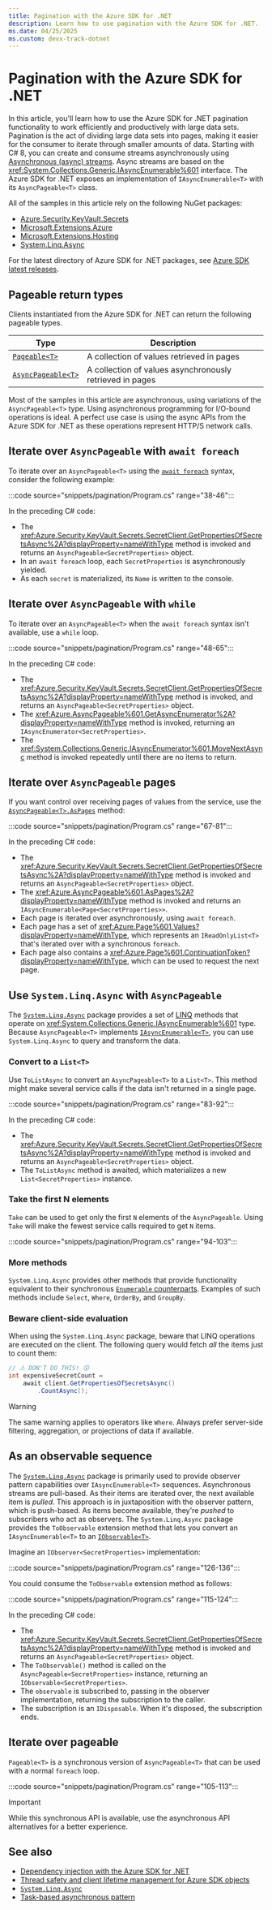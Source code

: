 ```yaml
---
title: Pagination with the Azure SDK for .NET
description: Learn how to use pagination with the Azure SDK for .NET.
ms.date: 04/25/2025
ms.custom: devx-track-dotnet
---
```


# Pagination with the Azure SDK for .NET

In this article, you'll learn how to use the Azure SDK for .NET pagination functionality to work efficiently and productively with large data sets. Pagination is the act of dividing large data sets into pages, making it easier for the consumer to iterate through smaller amounts of data. Starting with C# 8, you can create and consume streams asynchronously using [Asynchronous (async) streams](../../csharp/language-reference/statements/iteration-statements.md#await-foreach). Async streams are based on the <xref:System.Collections.Generic.IAsyncEnumerable%601> interface. The Azure SDK for .NET exposes an implementation of `IAsyncEnumerable<T>` with its `AsyncPageable<T>` class.

All of the samples in this article rely on the following NuGet packages:

- [Azure.Security.KeyVault.Secrets][azure-key-vault]
- [Microsoft.Extensions.Azure][ms-ext-azure]
- [Microsoft.Extensions.Hosting][ms-ext-hosting]
- [System.Linq.Async][system-linq-async]

[azure-key-vault]: https://www.nuget.org/packages/Azure.Security.KeyVault.Secrets
[ms-ext-azure]: https://www.nuget.org/packages/Microsoft.Extensions.Azure
[ms-ext-hosting]: https://www.nuget.org/packages/Microsoft.Extensions.Hosting
[system-linq-async]: https://www.nuget.org/packages/System.Linq.Async

For the latest directory of Azure SDK for .NET packages, see [Azure SDK latest releases](packages.md#all-libraries).

## Pageable return types

Clients instantiated from the Azure SDK for .NET can return the following pageable types.

| Type | Description |
|--|--|
| [`Pageable<T>`](xref:Azure.Pageable%601) | A collection of values retrieved in pages |
| [`AsyncPageable<T>`](xref:Azure.AsyncPageable%601) | A collection of values asynchronously retrieved in pages |

Most of the samples in this article are asynchronous, using variations of the `AsyncPageable<T>` type. Using asynchronous programming for I/O-bound operations is ideal. A perfect use case is using the async APIs from the Azure SDK for .NET as these operations represent HTTP/S network calls.

## Iterate over `AsyncPageable` with `await foreach`

To iterate over an `AsyncPageable<T>` using the [`await foreach`](/dotnet/csharp/language-reference/proposals/csharp-8.0/async-streams#foreach) syntax, consider the following example:

:::code source="snippets/pagination/Program.cs" range="38-46":::

In the preceding C# code:

- The <xref:Azure.Security.KeyVault.Secrets.SecretClient.GetPropertiesOfSecretsAsync%2A?displayProperty=nameWithType> method is invoked and returns an `AsyncPageable<SecretProperties>` object.
- In an `await foreach` loop, each `SecretProperties` is asynchronously yielded.
- As each `secret` is materialized, its `Name` is written to the console.

## Iterate over `AsyncPageable` with `while`

To iterate over an `AsyncPageable<T>` when the `await foreach` syntax isn't available, use a `while` loop.

:::code source="snippets/pagination/Program.cs" range="48-65":::

In the preceding C# code:

- The <xref:Azure.Security.KeyVault.Secrets.SecretClient.GetPropertiesOfSecretsAsync%2A?displayProperty=nameWithType> method is invoked, and returns an `AsyncPageable<SecretProperties>` object.
- The <xref:Azure.AsyncPageable%601.GetAsyncEnumerator%2A?displayProperty=nameWithType> method is invoked, returning an `IAsyncEnumerator<SecretProperties>`.
- The <xref:System.Collections.Generic.IAsyncEnumerator%601.MoveNextAsync> method is invoked repeatedly until there are no items to return.

## Iterate over `AsyncPageable` pages

If you want control over receiving pages of values from the service, use the [`AsyncPageable<T>.AsPages`](xref:Azure.AsyncPageable%601.AsPages%2A) method:

:::code source="snippets/pagination/Program.cs" range="67-81":::

In the preceding C# code:

- The <xref:Azure.Security.KeyVault.Secrets.SecretClient.GetPropertiesOfSecretsAsync%2A?displayProperty=nameWithType> method is invoked and returns an `AsyncPageable<SecretProperties>` object.
- The <xref:Azure.AsyncPageable%601.AsPages%2A?displayProperty=nameWithType> method is invoked and returns an `IAsyncEnumerable<Page<SecretProperties>>`.
- Each page is iterated over asynchronously, using `await foreach`.
- Each page has a set of <xref:Azure.Page%601.Values?displayProperty=nameWithType>, which represents an `IReadOnlyList<T>` that's iterated over with a synchronous `foreach`.
- Each page also contains a <xref:Azure.Page%601.ContinuationToken?displayProperty=nameWithType>, which can be used to request the next page.

## Use `System.Linq.Async` with `AsyncPageable`

The [`System.Linq.Async`](https://www.nuget.org/packages/System.Linq.Async) package provides a set of [LINQ](../../standard/linq/index.md) methods that operate on <xref:System.Collections.Generic.IAsyncEnumerable%601> type. Because `AsyncPageable<T>` implements [`IAsyncEnumerable<T>`](xref:System.Collections.Generic.IAsyncEnumerable%601), you can use `System.Linq.Async` to query and transform the data.

### Convert to a `List<T>`

Use `ToListAsync` to convert an `AsyncPageable<T>` to a `List<T>`. This method might make several service calls if the data isn't returned in a single page.

:::code source="snippets/pagination/Program.cs" range="83-92":::

In the preceding C# code:

- The <xref:Azure.Security.KeyVault.Secrets.SecretClient.GetPropertiesOfSecretsAsync%2A?displayProperty=nameWithType> method is invoked and returns an `AsyncPageable<SecretProperties>` object.
- The `ToListAsync` method is awaited, which materializes a new `List<SecretProperties>` instance.

### Take the first N elements

`Take` can be used to get only the first `N` elements of the `AsyncPageable`. Using `Take` will make the fewest service calls required to get `N` items.

:::code source="snippets/pagination/Program.cs" range="94-103":::

### More methods

`System.Linq.Async` provides other methods that provide functionality equivalent to their synchronous [`Enumerable` counterparts](xref:System.Linq.Enumerable). Examples of such methods include `Select`, `Where`, `OrderBy`, and `GroupBy`.

### Beware client-side evaluation

When using the `System.Linq.Async` package, beware that LINQ operations are executed on the client. The following query would fetch *all* the items just to count them:

```csharp
// ⚠️ DON'T DO THIS! 😲
int expensiveSecretCount =
    await client.GetPropertiesOfSecretsAsync()
        .CountAsync();
```

> [!WARNING]
> The same warning applies to operators like `Where`. Always prefer server-side filtering, aggregation, or projections of data if available.

## As an observable sequence

The [`System.Linq.Async`](https://www.nuget.org/packages/System.Linq.Async) package is primarily used to provide observer pattern capabilities over `IAsyncEnumerable<T>` sequences. Asynchronous streams are pull-based. As their items are iterated over, the next available item is *pulled*. This approach is in juxtaposition with the observer pattern, which is push-based. As items become available, they're *pushed* to subscribers who act as observers. The `System.Linq.Async` package provides the `ToObservable` extension method that lets you convert an `IAsyncEnumerable<T>` to an [`IObservable<T>`](xref:System.IObservable%601).

Imagine an `IObserver<SecretProperties>` implementation:

:::code source="snippets/pagination/Program.cs" range="126-136":::

You could consume the `ToObservable` extension method as follows:

:::code source="snippets/pagination/Program.cs" range="115-124":::

In the preceding C# code:

- The <xref:Azure.Security.KeyVault.Secrets.SecretClient.GetPropertiesOfSecretsAsync%2A?displayProperty=nameWithType> method is invoked and returns an `AsyncPageable<SecretProperties>` object.
- The `ToObservable()` method is called on the `AsyncPageable<SecretProperties>` instance, returning an `IObservable<SecretProperties>`.
- The `observable` is subscribed to, passing in the observer implementation, returning the subscription to the caller.
- The subscription is an `IDisposable`. When it's disposed, the subscription ends.

## Iterate over pageable

`Pageable<T>` is a synchronous version of `AsyncPageable<T>` that can be used with a normal `foreach` loop.

:::code source="snippets/pagination/Program.cs" range="105-113":::

> [!IMPORTANT]
> While this synchronous API is available, use the asynchronous API alternatives for a better experience.

## See also

- [Dependency injection with the Azure SDK for .NET](dependency-injection.md)
- [Thread safety and client lifetime management for Azure SDK objects](thread-safety.md)
- [`System.Linq.Async`](https://www.nuget.org/packages/System.Linq.Async)
- [Task-based asynchronous pattern](../../standard/asynchronous-programming-patterns/task-based-asynchronous-pattern-tap.md)
